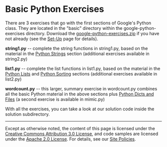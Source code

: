 Basic Python Exercises
======================

There are 3 exercises that go with the first sections of Google's Python
class. They are located in the "basic" directory within the
google-python-exercises directory. Download the
[google-python-exercises.zip](google-python-exercises.zip)
if you have not already (see the
[Set-Up](set-up.md) page for
details).

**string1.py** -- complete the string functions in string1.py, based on
the material in the [Python
Strings](strings.md) section
(additional exercises available in string2.py)

**list1.py** -- complete the list functions in list1.py, based on the
material in the [Python
Lists](lists.md) and [Python
Sorting](sorting.md) sections
(additional exercises available in list2.py)

**wordcount.py** -- this larger, summary exercise in wordcount.py
combines all the basic Python material in the above sections plus
[Python Dicts and
Files](dict-files.md) (a second
exercise is available in mimic.py)

With all the exercises, you can take a look at our solution code inside
the solution subdirectory.

----

Except as otherwise noted, the content of this page is licensed under
the [Creative Commons Attribution 3.0
License](http://creativecommons.org/licenses/by/3.0/), and code samples
are licensed under the [Apache 2.0
License](http://www.apache.org/licenses/LICENSE-2.0). For details, see
our [Site Policies](https://developers.google.com/terms/site-policies).
